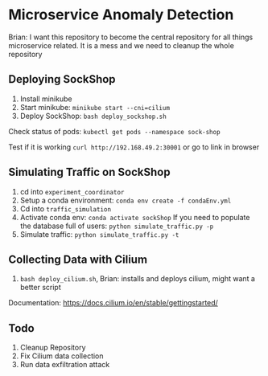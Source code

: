 # Microservice Anomaly Detection
Brian: I want this repository to become the central repository for all things microservice related.
It is a mess and we need to cleanup the whole repository

## Deploying SockShop
1. Install minikube
2. Start minikube: `minikube start --cni=cilium`
3. Deploy SockShop: `bash deploy_sockshop.sh`

Check status of pods: `kubectl get pods --namespace sock-shop`

Test if it is working `curl http://192.168.49.2:30001` or go to link in browser

## Simulating Traffic on SockShop
1. cd into `experiment_coordinator`
2. Setup a conda environment: `conda env create -f condaEnv.yml`
3. Cd into `traffic_simulation`
4. Activate conda env: `conda activate sockShop`
If you need to populate the database full of users: `python simulate_traffic.py -p`
4. Simulate traffic: `python simulate_traffic.py -t`

## Collecting Data with Cilium
1. `bash deploy_cilium.sh`, Brian: installs and deploys cilium, might want a better script

Documentation: https://docs.cilium.io/en/stable/gettingstarted/

## Todo
1. Cleanup Repository
2. Fix Cilium data collection
3. Run data exfiltration attack